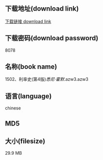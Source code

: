 ## 下载地址(download link)
[下载链接 download link](https://voluble-croquembouche-d321dc.netlify.app/?s=1502%E3%80%81%E5%88%A9%E7%8E%87%E5%8F%B2%28%E7%AC%AC4%E7%89%88%29_%E6%82%89%E5%B0%BC%C2%B7%E9%9C%8D%E9%BB%98_.azw3)

## 下载密码(download password)
8078

## 名称(book name)
1502、利率史(第4版)_悉尼·霍默_.azw3.azw3

## 语言(language)
chinese

## MD5


## 大小(filesize)
29.9 MB
